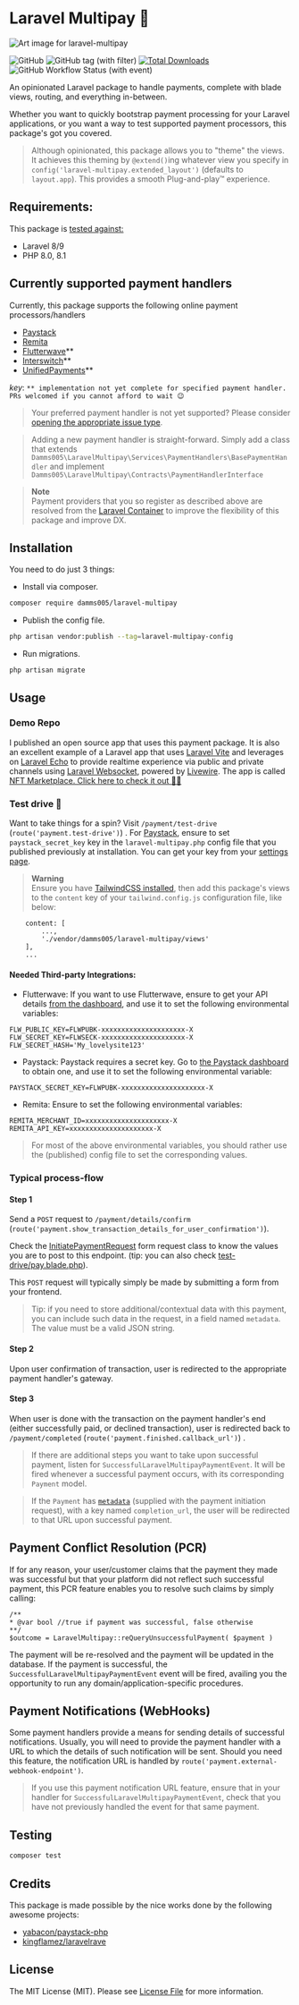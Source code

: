 # Laravel Multipay 💸

![Art image for laravel-multipay](https://banners.beyondco.de/Laravel%20Multipay.png?theme=light&packageManager=composer+require&packageName=damms005%2Flaravel-multipay&pattern=glamorous&style=style_1&description=An+opinionated+Laravel+package+for+handling+payments%2C+complete+with+blade+views&md=1&showWatermark=1&fontSize=100px&images=cash&widths=350)

![GitHub](https://img.shields.io/github/license/damms005/laravel-multipay)
![GitHub tag (with filter)](https://img.shields.io/github/v/tag/damms005/laravel-multipay)
[![Total Downloads](https://img.shields.io/packagist/dt/damms005/laravel-multipay.svg)](https://packagist.org/packages/damms005/laravel-multipay)
![GitHub Workflow Status (with event)](https://img.shields.io/github/actions/workflow/status/damms005/laravel-multipay/run-tests.yml)

An opinionated Laravel package to handle payments, complete with blade views, routing, and everything in-between.

Whether you want to quickly bootstrap payment processing for your Laravel applications, or you want a way to test supported payment processors, this package's got you covered.

> Although opinionated, this package allows you to "theme" the views. It achieves this theming by
> `@extend()`ing whatever view you specify in `config('laravel-multipay.extended_layout')` (defaults to `layout.app`). This provides a smooth Plug-and-play&trade; experience.

## Requirements:
This package is [tested against:](https://github.com/damms005/laravel-multipay/blob/68731735d50a18f6b8531cb107e63fed5151d0b8/.github/workflows/run-tests.yml#L16-L17)
- Laravel 8/9
- PHP 8.0, 8.1

## Currently supported payment handlers

Currently, this package supports the following online payment processors/handlers

-   [Paystack](https://paystack.com)
-   [Remita](http://remita.net)
-   [Flutterwave](https://flutterwave.com)**
-   [Interswitch](https://www.interswitchgroup.com)**
-   [UnifiedPayments](https://unifiedpayments.com)**

_key_:
`** implementation not yet complete for specified payment handler. PRs welcomed if you cannot afford to wait 😉`

> Your preferred payment handler is not yet supported? Please consider [opening the appropriate issue type](https://github.com/damms005/laravel-multipay/issues/new?assignees=&labels=&template=addition-of-new-payment-handler.md&title=Addition+of+new+payment+handler+-+%5Bpayment+handler+name+here%5D).

> Adding a new payment handler is straight-forward. Simply add a class that extends `Damms005\LaravelMultipay\Services\PaymentHandlers\BasePaymentHandler`  and implement `Damms005\LaravelMultipay\Contracts\PaymentHandlerInterface`

> **Note** <br />
> Payment providers that you so register as described above are resolved from the [Laravel Container](https://laravel.com/docs/9.x/container) to improve the flexibility of this package and improve DX.

## Installation

You need to do just 3 things:

- Install via composer.

```bash
composer require damms005/laravel-multipay
```

- Publish the config file.

```bash
php artisan vendor:publish --tag=laravel-multipay-config
```

- Run migrations.

```
php artisan migrate
```

## Usage

### Demo Repo
I published an open source app that uses this payment package. It is also an excellent example of a Laravel app that uses [Laravel Vite](https://laravel.com/docs/9.x/vite#main-content) and leverages on [Laravel Echo](https://laravel.com/docs/9.x/broadcasting#client-side-installation) to provide realtime experience via public and private channels using [Laravel Websocket](https://beyondco.de/docs/laravel-websockets), powered by [Livewire](https://laravel-livewire.com/docs). The app is called [NFT Marketplace. Click here to check it out ✌🏼](https://github.com/damms005/nft-marketplace-l9)

### Test drive 🚀

Want to take things for a spin? Visit `/payment/test-drive` (`route('payment.test-drive')`) .
For [Paystack](https://paystack.com), ensure to set `paystack_secret_key` key in the `laravel-multipay.php` config file that you published previously at installation. You can get your key from your [settings page](https://dashboard.paystack.co/#/settings/developer).

> **Warning** <br />
> Ensure you have [TailwindCSS installed](https://tailwindcss.com/docs/installation), then add this package's views to the `content` key of your `tailwind.config.js` configuration file, like below:
```
    content: [
        ...,
        './vendor/damms005/laravel-multipay/views'
    ],
    ...
```

#### Needed Third-party Integrations:

-   Flutterwave: If you want to use Flutterwave, ensure to get your API details [from the dashboard](https://dashboard.flutterwave.com/dashboard/settings/apis), and use it to set the following environmental variables:

```
FLW_PUBLIC_KEY=FLWPUBK-xxxxxxxxxxxxxxxxxxxxx-X
FLW_SECRET_KEY=FLWSECK-xxxxxxxxxxxxxxxxxxxxx-X
FLW_SECRET_HASH='My_lovelysite123'
```

-   Paystack: Paystack requires a secret key. Go to [the Paystack dashboard](https://dashboard.paystack.co/#/settings/developer) to obtain one, and use it to set the following environmental variable:

```
PAYSTACK_SECRET_KEY=FLWPUBK-xxxxxxxxxxxxxxxxxxxxx-X
```

-   Remita: Ensure to set the following environmental variables:

```
REMITA_MERCHANT_ID=xxxxxxxxxxxxxxxxxxxxx-X
REMITA_API_KEY=xxxxxxxxxxxxxxxxxxxxx-X
```

> For most of the above environmental variables, you should rather use the (published) config file to set the corresponding values.

### Typical process-flow

#### Step 1

Send a `POST` request to `/payment/details/confirm` (`route('payment.show_transaction_details_for_user_confirmation')`).

Check the [InitiatePaymentRequest](src/Http/Requests/InitiatePaymentRequest.php#L28) form request class to know the values you are to post to this endpoint. (tip: you can also check [test-drive/pay.blade.php](views/test-drive/pay.blade.php)).

This `POST` request will typically simply be made by submitting a form from your frontend.

> Tip: if you need to store additional/contextual data with this payment, you can include such data in the request, in a field named `metadata`. The value must be a valid JSON string.

#### Step 2

Upon user confirmation of transaction, user is redirected to the appropriate payment handler's gateway.

#### Step 3

When user is done with the transaction on the payment handler's end (either successfully paid, or declined transaction), user is redirected
back to `/payment/completed` (`route('payment.finished.callback_url')`) .

> If there are additional steps you want to take upon successful payment, listen for `SuccessfulLaravelMultipayPaymentEvent`. It will be fired whenever a successful payment occurs, with its corresponding `Payment` model.

> If the `Payment` has [`metadata`](#step-1) (supplied with the payment initiation request), with a key named `completion_url`, the user will be redirected to that URL upon successful payment.

## Payment Conflict Resolution (PCR)

If for any reason, your user/customer claims that the payment they made was successful but that your platform did not reflect such successful payment, this PCR feature enables you to resolve such claims by simply calling:

```
/**
* @var bool //true if payment was successful, false otherwise
**/
$outcome = LaravelMultipay::reQueryUnsuccessfulPayment( $payment )
```

The payment will be re-resolved and the payment will be updated in the database. If the payment is successful, the `SuccessfulLaravelMultipayPaymentEvent` event will be fired, availing you the opportunity to run any domain/application-specific procedures.

## Payment Notifications (WebHooks)
Some payment handlers provide a means for sending details of successful notifications. Usually, you will need to provide the payment handler with a URL to which the details of such notification will be sent. Should you need this feature, the notification URL is handled by `route('payment.external-webhook-endpoint')`.

> If you use this payment notification URL feature, ensure that in your handler for `SuccessfulLaravelMultipayPaymentEvent`, check that you have not previously handled the event for that same payment.

## Testing

```bash
composer test
```

## Credits

This package is made possible by the nice works done by the following awesome projects:

-   [yabacon/paystack-php](https://github.com/yabacon/paystack-php)
-   [kingflamez/laravelrave](https://github.com/kingflamez/laravelrave)

## License

The MIT License (MIT). Please see [License File](LICENSE.md) for more information.
